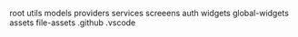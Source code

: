 root
    utils
    models
    providers
    services
    screeens
        auth
            widgets
    global-widgets
assets
file-assets
.github
.vscode

